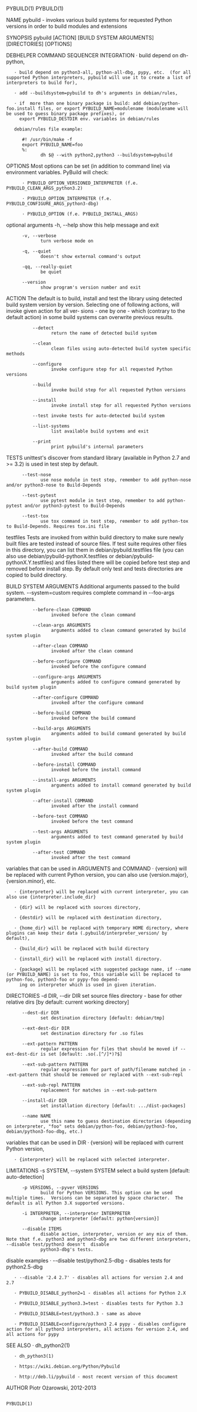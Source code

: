 PYBUILD(1)                                                                                                                                                                     PYBUILD(1)

NAME
       pybuild - invokes various build systems for requested Python versions in order to build modules and extensions

SYNOPSIS
          pybuild [ACTION] [BUILD SYSTEM ARGUMENTS] [DIRECTORIES] [OPTIONS]

DEBHELPER COMMAND SEQUENCER INTEGRATION
       · build depend on dh-python,

       · build depend on python3-all, python-all-dbg, pypy, etc.  (for all supported Python interpreters, pybuild will use it to create a list of interpreters to build for),

       · add --buildsystem=pybuild to dh's arguments in debian/rules,

       · if  more than one binary package is build: add debian/python-foo.install files, or export PYBUILD_NAME=modulename (modulename will be used to guess binary package prefixes), or
         export PYBUILD_DESTDIR env. variables in debian/rules

       debian/rules file example:

          #! /usr/bin/make -f
          export PYBUILD_NAME=foo
          %:
                 dh $@ --with python2,python3 --buildsystem=pybuild

OPTIONS
          Most options can be set (in addition to command line) via environment variables. PyBuild will check:

          · PYBUILD_OPTION_VERSIONED_INTERPRETER (f.e. PYBUILD_CLEAN_ARGS_python3.2)

          · PYBUILD_OPTION_INTERPRETER (f.e. PYBUILD_CONFIGURE_ARGS_python3-dbg)

          · PYBUILD_OPTION (f.e. PYBUILD_INSTALL_ARGS)

   optional arguments
          -h, --help
                 show this help message and exit

          -v, --verbose
                 turn verbose mode on

          -q, --quiet
                 doesn't show external command's output

          -qq, --really-quiet
                 be quiet

          --version
                 show program's version number and exit

   ACTION
          The default is to build, install and test the library using detected build system version by version. Selecting one of following actions, will invoke given action for all ver‐
          sions - one by one - which (contrary to the default action) in some build systems can overwrite previous results.

              --detect
                     return the name of detected build system

              --clean
                     clean files using auto-detected build system specific methods

              --configure
                     invoke configure step for all requested Python versions

              --build
                     invoke build step for all requested Python versions

              --install
                     invoke install step for all requested Python versions

              --test invoke tests for auto-detected build system

              --list-systems
                     list available build systems and exit

              --print
                     print pybuild's internal parameters

   TESTS
          unittest's discover from standard library (available in Python 2.7 and >= 3.2) is used in test step by default.

          --test-nose
                 use nose module in test step, remember to add python-nose and/or python3-nose to Build-Depends

          --test-pytest
                 use pytest module in test step, remember to add python-pytest and/or python3-pytest to Build-Depends

          --test-tox
                 use tox command in test step, remember to add python-tox to Build-Depends. Requires tox.ini file

   testfiles
          Tests  are invoked from within build directory to make sure newly built files are tested instead of source files. If test suite requires other files in this directory, you can
          list them in debian/pybuild.testfiles file (you can also use debian/pybuild-pythonX.testfiles or debian/pybuild-pythonX.Y.testfiles) and files  listed  there  will  be  copied
          before test step and removed before install step.  By default only test and tests directories are copied to build directory.

   BUILD SYSTEM ARGUMENTS
          Additional arguments passed to the build system.  --system=custom requires complete command in --foo-args parameters.

              --before-clean COMMAND
                     invoked before the clean command

              --clean-args ARGUMENTS
                     arguments added to clean command generated by build system plugin

              --after-clean COMMAND
                     invoked after the clean command

              --before-configure COMMAND
                     invoked before the configure command

              --configure-args ARGUMENTS
                     arguments added to configure command generated by build system plugin

              --after-configure COMMAND
                     invoked after the configure command

              --before-build COMMAND
                     invoked before the build command

              --build-args ARGUMENTS
                     arguments added to build command generated by build system plugin

              --after-build COMMAND
                     invoked after the build command

              --before-install COMMAND
                     invoked before the install command

              --install-args ARGUMENTS
                     arguments added to install command generated by build system plugin

              --after-install COMMAND
                     invoked after the install command

              --before-test COMMAND
                     invoked before the test command

              --test-args ARGUMENTS
                     arguments added to test command generated by build system plugin

              --after-test COMMAND
                     invoked after the test command

   variables that can be used in ARGUMENTS and COMMAND
       · {version} will be replaced with current Python version, you can also use {version.major}, {version.minor}, etc.

       · {interpreter} will be replaced with current interpreter, you can also use {interpreter.include_dir}

       · {dir} will be replaced with sources directory,

       · {destdir} will be replaced with destination directory,

       · {home_dir} will be replaced with temporary HOME directory, where plugins can keep their data (.pybuild/interpreter_version/ by default),

       · {build_dir} will be replaced with build directory

       · {install_dir} will be replaced with install directory.

       · {package} will be replaced with suggested package name, if --name (or PYBUILD_NAME) is set to foo, this variable will be replaced to python-foo, python3-foo or pypy-foo depend‐
         ing on interpreter which is used in given iteration.

   DIRECTORIES
          -d DIR, --dir DIR
                 set source files directory - base for other relative dirs [by default: current working directory]

          --dest-dir DIR
                 set destination directory [default: debian/tmp]

          --ext-dest-dir DIR
                 set destination directory for .so files

          --ext-pattern PATTERN
                 regular expression for files that should be moved if --ext-dest-dir is set [default: .so(.[^/]*)?$]

          --ext-sub-pattern PATTERN
                 regular expression for part of path/filename matched in --ext-pattern that should be removed or replaced with --ext-sub-repl

          --ext-sub-repl PATTERN
                 replacement for matches in --ext-sub-pattern

          --install-dir DIR
                 set installation directory [default: .../dist-packages]

          --name NAME
                 use this name to guess destination directories (depending on interpreter, "foo" sets debian/python-foo, debian/python3-foo, debian/python3-foo-dbg, etc.)

   variables that can be used in DIR
       · {version} will be replaced with current Python version,

       · {interpreter} will be replaced with selected interpreter.

   LIMITATIONS
          -s SYSTEM, --system SYSTEM
                 select a build system [default: auto-detection]

          -p VERSIONS, --pyver VERSIONS
                 build for Python VERSIONS. This option can be used multiple times.  Versions can be separated by space character.  The default is all Python 3.X supported versions.

          -i INTERPRETER, --interpreter INTERPRETER
                 change interpreter [default: python{version}]

          --disable ITEMS
                 disable action, interpreter, version or any mix of them.  Note that f.e. python3 and python3-dbg are two different interpreters, --disable test/python3 doesn't  disable
                 python3-dbg's tests.

   disable examples
       · --disable test/python2.5-dbg - disables tests for python2.5-dbg

       · --disable '2.4 2.7' - disables all actions for version 2.4 and 2.7

       · PYBUILD_DISABLE_python2=1 - disables all actions for Python 2.X

       · PYBUILD_DISABLE_python3.3=test - disables tests for Python 3.3

       · PYBUILD_DISABLE=test/python3.3 - same as above

       · PYBUILD_DISABLE=configure/python3 2.4 pypy - disables configure action for all python3 interpreters, all actions for version 2.4, and all actions for pypy

SEE ALSO
       · dh_python2(1)

       · dh_python3(1)

       · https://wiki.debian.org/Python/Pybuild

       · http://deb.li/pybuild - most recent version of this document

AUTHOR
       Piotr Ożarowski, 2012-2013

                                                                                                                                                                               PYBUILD(1)
